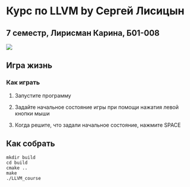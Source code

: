# Курс по LLVM by Сергей Лисицын
## 7 семестр, Лирисман Карина, Б01-008

<image src="wall.jpg">

## Игра жизнь

### Как играть

1. Запустите программу

2. Задайте начальное состояние игры при помощи нажатия левой кнопки мыши

3. Когда решите, что задали начальное состояние, нажмите SPACE

## Как собрать
```
mkdir build
cd build
cmake ..
make
./LLVM_course
```